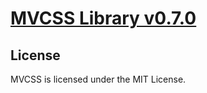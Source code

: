 # [MVCSS Library v0.7.0](http://mvcss.github.com/library)

## License
MVCSS is licensed under the MIT License.
